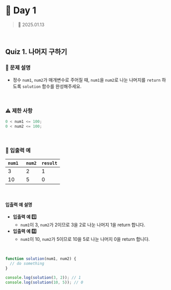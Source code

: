 # 🌻 Day 1

> 📅 2025.01.13

<br>

## Quiz 1. 나머지 구하기

### 📍 문제 설명

- 정수 `num1`, `num2`가 매개변수로 주어질 때,
  `num1`을 `num2`로 나눈 나머지를 `return` 하도록
  `solution` 함수를 완성해주세요.

<br>

### ⚠️ 제한 사항

```javascript
0 < num1 <= 100;
0 < num2 <= 100;
```

<br>

### 👀 입출력 예

| `num1 ` | `num2` | `result` |
| ------- | ------ | -------- |
| 3       | 2      | 1        |
| 10      | 5      | 0        |

<br>

#### 입출력 예 설명

- **입출력 예 1️⃣**
  - `num1`이 3, `num2`가 2이므로 3을 2로 나눈 나머지 1을 return 합니다.
- **입출력 예 2️⃣**
  - `num1`이 10, `num2`가 5이므로 10을 5로 나눈 나머지 0을 return 합니다.

<br>

```javascript
function solution(num1, num2) {
  // do something
}

console.log(solution(3, 2)); // 1
console.log(solution(10, 5)); // 0
```
